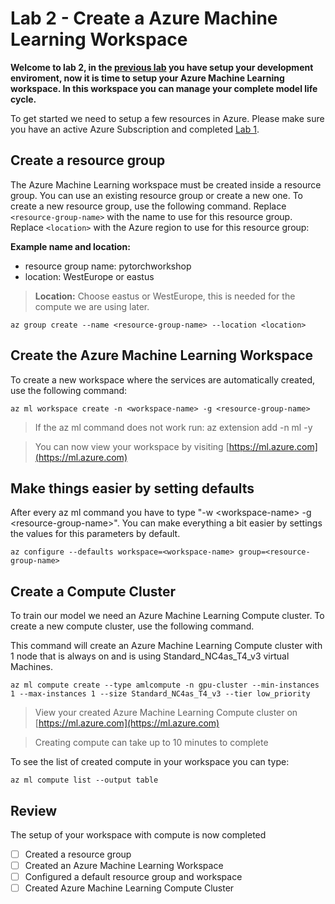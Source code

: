 # Lab 2 - Create a Azure Machine Learning Workspace

**Welcome to lab 2, in the [previous lab](../Lab%201%20-%20Setup) you have setup your development enviroment, now it is time to setup your Azure Machine Learning workspace. In this workspace you can manage your complete model life cycle.**

To get started we need to setup a few resources in Azure. Please make sure you have an active Azure Subscription and completed [Lab 1](../Lab%201%20-%20Setup).

## Create a resource group

The Azure Machine Learning workspace must be created inside a resource group. You can use an existing resource group or create a new one. To create a new resource group, use the following command. Replace ```<resource-group-name>``` with the name to use for this resource group. Replace ```<location>``` with the Azure region to use for this resource group:

**Example name and location:**&#x20;

* resource group name: pytorchworkshop
* location: WestEurope or eastus

>**Location:** Choose eastus or WestEurope, this is needed for the compute we are using later.

```
az group create --name <resource-group-name> --location <location>
```

## Create the Azure Machine Learning Workspace

To create a new workspace where the services are automatically created, use the following command:

```
az ml workspace create -n <workspace-name> -g <resource-group-name>
```

>If the az ml command does not work run: az extension add -n ml -y

>You can now view your workspace by visiting [https://ml.azure.com](https://ml.azure.com)

## Make things easier by setting defaults

After every az ml command you have to type "-w \<workspace-name> -g \<resource-group-name>". You can make everything a bit easier by settings the values for this parameters by default.

```
az configure --defaults workspace=<workspace-name> group=<resource-group-name>
```

## Create a Compute Cluster

To train our model we need an Azure Machine Learning Compute cluster. To create a new compute cluster, use the following command.

This command will create an Azure Machine Learning Compute cluster with 1 node that is always on and is using Standard_NC4as_T4_v3 virtual Machines.

```
az ml compute create --type amlcompute -n gpu-cluster --min-instances 1 --max-instances 1 --size Standard_NC4as_T4_v3 --tier low_priority
```

> View your created Azure Machine Learning Compute cluster on [https://ml.azure.com](https://ml.azure.com)

> Creating compute can take up to 10 minutes to complete

To see the list of created compute in your workspace you can type:

```
az ml compute list --output table
```

## Review

The setup of your workspace with compute is now completed

* [ ] Created a resource group
* [ ] Created an Azure Machine Learning Workspace
* [ ] Configured a default resource group and workspace
* [ ] Created Azure Machine Learning Compute Cluster&#x20;
